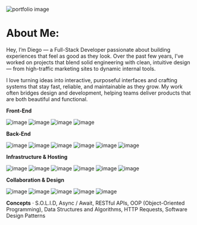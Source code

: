 ![portfolio image](banner-3.png)

#  About Me:

Hey, I’m Diego — a Full-Stack Developer passionate about building experiences that feel as good as they look. Over the past few years, I’ve worked on projects that blend solid engineering with clean, intuitive design — from high-traffic marketing sites to dynamic internal tools.

I love turning ideas into interactive, purposeful interfaces and crafting systems that stay fast, reliable, and maintainable as they grow. My work often bridges design and development, helping teams deliver products that are both beautiful and functional.

**Front-End**  

![image](https://img.shields.io/badge/TypeScript-007ACC?style=for-the-badge&logo=typescript&logoColor=white) ![image](https://img.shields.io/badge/React-20232A?style=for-the-badge&logo=react&logoColor=61DAFB) ![image](https://img.shields.io/badge/next%20js-000000?style=for-the-badge&logo=nextdotjs&logoColor=white) ![image](https://img.shields.io/badge/Tailwind_CSS-38B2AC?style=for-the-badge&logo=tailwind-css&logoColor=white)

**Back-End** 

![image](https://img.shields.io/badge/.NET-512BD4?style=for-the-badge&logo=dotnet&logoColor=white) ![image](https://img.shields.io/badge/Node%20js-339933?style=for-the-badge&logo=nodedotjs&logoColor=white) ![image](https://img.shields.io/badge/MySQL-005C84?style=for-the-badge&logo=mysql&logoColor=white) ![image](https://img.shields.io/badge/PostgreSQL-316192?style=for-the-badge&logo=postgresql&logoColor=white) ![image](https://img.shields.io/badge/Python-FFD43B?style=for-the-badge&logo=python&logoColor=blue) ![image](https://img.shields.io/badge/Prisma-3982CE?style=for-the-badge&logo=Prisma&logoColor=white)

**Infrastructure & Hosting** 

![image](https://img.shields.io/badge/Supabase-181818?style=for-the-badge&logo=supabase&logoColor=white) ![image](https://img.shields.io/badge/firebase-ffca28?style=for-the-badge&logo=firebase&logoColor=black) ![image](https://img.shields.io/badge/Amazon_AWS-FF9900?style=for-the-badge&logo=amazonaws&logoColor=white) ![image](https://img.shields.io/badge/Docker-2CA5E0?style=for-the-badge&logo=docker&logoColor=white) ![image](https://img.shields.io/badge/Heroku-430098?style=for-the-badge&logo=heroku&logoColor=white) ![image](https://img.shields.io/badge/Vercel-000000?style=for-the-badge&logo=vercel&logoColor=white)

**Collaboration & Design**

![image](https://img.shields.io/badge/Notion-000000?style=for-the-badge&logo=notion&logoColor=white) ![image](https://img.shields.io/badge/Jira-0052CC?style=for-the-badge&logo=Jira&logoColor=white) ![image](https://img.shields.io/badge/Trello-0052CC?style=for-the-badge&logo=trello&logoColor=white) ![image](https://img.shields.io/badge/Slack-4A154B?style=for-the-badge&logo=slack&logoColor=white) ![image](https://img.shields.io/badge/Figma-F24E1E?style=for-the-badge&logo=figma&logoColor=white)

**Concepts** · S.O.L.I.D, Async / Await, RESTful APIs, OOP (Object-Oriented Programming), Data 
Structures and Algorithms, HTTP Requests, Software Design Patterns
